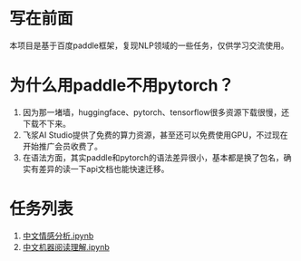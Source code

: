 # 写在前面
本项目是基于百度paddle框架，复现NLP领域的一些任务，仅供学习交流使用。

# 为什么用paddle不用pytorch？
1. 因为那一堵墙，huggingface、pytorch、tensorflow很多资源下载很慢，还下载不下来。
2. 飞浆AI Studio提供了免费的算力资源，甚至还可以免费使用GPU，不过现在开始推广会员收费了。
3. 在语法方面，其实paddle和pytorch的语法差异很小，基本都是换了包名，确实有差异的读一下api文档也能快速迁移。

# 任务列表
1. [中文情感分析.ipynb](./classification/中文情感分析.ipynb)
2. [中文机器阅读理解.ipynb](./question_answering/中文机器阅读理解.ipynb)